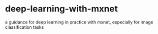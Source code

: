 # deep-learning-with-mxnet
a guidance for deep learning in practice with mxnet, especially for image classification tasks
